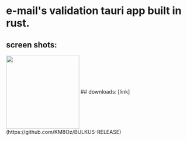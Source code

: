 # e-mail's validation tauri app built in rust.
## screen shots:
 <img align="center" width="200" src="https://res.cloudinary.com/dupagadir/image/upload/v1665660525/Screen_Shot_2022-10-13_at_2.18.09_PM_rfh9mv.png" />
## downloads: [link](https://github.com/KM8Oz/BULKUS-RELEASE)
